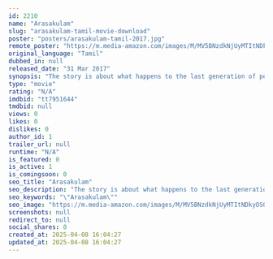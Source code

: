 ```yaml
---
id: 2210
name: "Arasakulam"
slug: "arasakulam-tamil-movie-download"
poster: "posters/arasakulam-tamil-2017.jpg"
remote_poster: "https://m.media-amazon.com/images/M/MV5BNzdkNjUyMTItNDkyOS00ZmM3LWE2MjEtZDNiMzRjYjE2MDcxXkEyXkFqcGdeQXVyMzUxNTU1Mzk@._V1_SX300.jpg"
original_language: "Tamil"
dubbed_in: null
released_date: "31 Mar 2017"
synopsis: "The story is about what happens to the last generation of people who belong to the Maruthu Pandiyar family. Their last bloodlines is Rekkaipandi, who is a small time don and his son Born to one of the most reputable men in the vil..."
type: "movie"
rating: "N/A"
imdbid: "tt7951644"
tmdbid: null
views: 0
likes: 0
dislikes: 0
author_id: 1
trailer_url: null
runtime: "N/A"
is_featured: 0
is_active: 1
is_comingsoon: 0
seo_title: "Arasakulam"
seo_description: "The story is about what happens to the last generation of people who belong to the Maruthu Pandiyar family. Their last bloodlines is Rekkaipandi, who is a small time don and his son Born to one of the most reputable men in the vil..."
seo_keywords: "\"Arasakulam\""
seo_image: "https://m.media-amazon.com/images/M/MV5BNzdkNjUyMTItNDkyOS00ZmM3LWE2MjEtZDNiMzRjYjE2MDcxXkEyXkFqcGdeQXVyMzUxNTU1Mzk@._V1_SX300.jpg"
screenshots: null
redirect_to: null
social_shares: 0
created_at: 2025-04-08 16:04:27
updated_at: 2025-04-08 16:04:27
---
```


